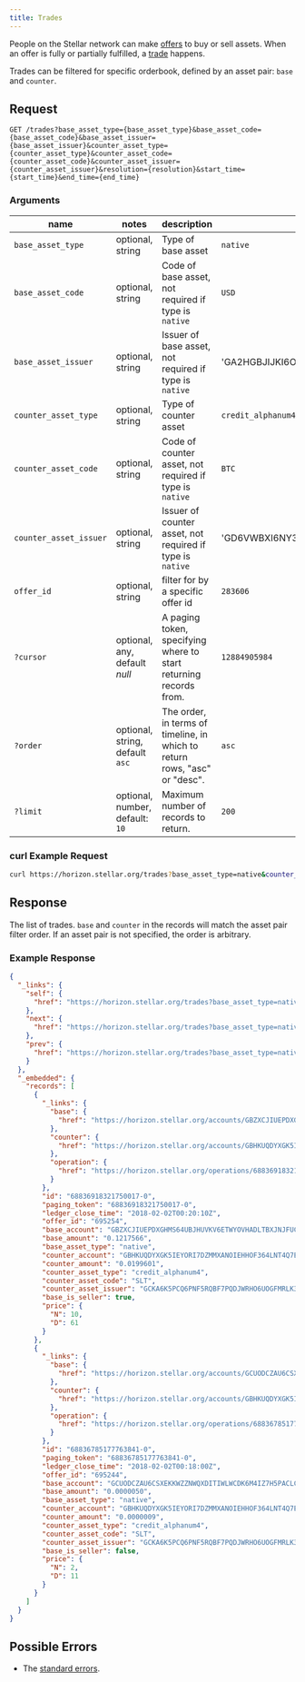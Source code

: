 ```yaml
---
title: Trades
---
```


People on the Stellar network can make [offers](../resources/offer.md) to buy or sell assets. When an offer is fully or partially fulfilled, a [trade](../resources/trade.md) happens.

Trades can be filtered for specific orderbook, defined by an asset pair: `base` and `counter`. 

## Request

```
GET /trades?base_asset_type={base_asset_type}&base_asset_code={base_asset_code}&base_asset_issuer={base_asset_issuer}&counter_asset_type={counter_asset_type}&counter_asset_code={counter_asset_code}&counter_asset_issuer={counter_asset_issuer}&resolution={resolution}&start_time={start_time}&end_time={end_time}
```

### Arguments

| name | notes | description | example |
| ---- | ----- | ----------- | ------- |
| `base_asset_type` | optional, string | Type of base asset | `native` |
| `base_asset_code` | optional, string | Code of base asset, not required if type is `native` | `USD` |
| `base_asset_issuer` | optional, string | Issuer of base asset, not required if type is `native` | 'GA2HGBJIJKI6O4XEM7CZWY5PS6GKSXL6D34ERAJYQSPYA6X6AI7HYW36' |
| `counter_asset_type` | optional, string | Type of counter asset  | `credit_alphanum4` |
| `counter_asset_code` | optional, string | Code of counter asset, not required if type is `native` | `BTC` |
| `counter_asset_issuer` | optional, string | Issuer of counter asset, not required if type is `native` | 'GD6VWBXI6NY3AOOR55RLVQ4MNIDSXE5JSAVXUTF35FRRI72LYPI3WL6Z' |
| `offer_id` | optional, string | filter for by a specific offer id | `283606` |
| `?cursor` | optional, any, default _null_ | A paging token, specifying where to start returning records from. | `12884905984` |
| `?order`  | optional, string, default `asc` | The order, in terms of timeline, in which to return rows, "asc" or "desc". | `asc` |
| `?limit`  | optional, number, default: `10` | Maximum number of records to return. | `200` |

### curl Example Request
```sh 
curl https://horizon.stellar.org/trades?base_asset_type=native&counter_asset_code=SLT&counter_asset_issuer=GCKA6K5PCQ6PNF5RQBF7PQDJWRHO6UOGFMRLK3DYHDOI244V47XKQ4GP&counter_asset_type=credit_alphanum4&limit=2&order=desc
```

## Response

The list of trades. `base` and `counter` in the records will match the asset pair filter order. If an asset pair is not specified, the order is arbitrary.

### Example Response
```json
{
  "_links": {
    "self": {
      "href": "https://horizon.stellar.org/trades?base_asset_type=native\u0026counter_asset_code=SLT\u0026counter_asset_issuer=GCKA6K5PCQ6PNF5RQBF7PQDJWRHO6UOGFMRLK3DYHDOI244V47XKQ4GP\u0026counter_asset_type=credit_alphanum4\u0026cursor=\u0026limit=2\u0026order=desc"
    },
    "next": {
      "href": "https://horizon.stellar.org/trades?base_asset_type=native\u0026counter_asset_code=SLT\u0026counter_asset_issuer=GCKA6K5PCQ6PNF5RQBF7PQDJWRHO6UOGFMRLK3DYHDOI244V47XKQ4GP\u0026counter_asset_type=credit_alphanum4\u0026cursor=68836785177763841-0\u0026limit=2\u0026order=desc"
    },
    "prev": {
      "href": "https://horizon.stellar.org/trades?base_asset_type=native\u0026counter_asset_code=SLT\u0026counter_asset_issuer=GCKA6K5PCQ6PNF5RQBF7PQDJWRHO6UOGFMRLK3DYHDOI244V47XKQ4GP\u0026counter_asset_type=credit_alphanum4\u0026cursor=68836918321750017-0\u0026limit=2\u0026order=asc"
    }
  },
  "_embedded": {
    "records": [
      {
        "_links": {
          "base": {
            "href": "https://horizon.stellar.org/accounts/GBZXCJIUEPDXGHMS64UBJHUVKV6ETWYOVHADLTBXJNJFUC7A7RU5B3GN"
          },
          "counter": {
            "href": "https://horizon.stellar.org/accounts/GBHKUQDYXGK5IEYORI7DZMMXANOIEHHOF364LNT4Q7EWPUL7FOO2SP6D"
          },
          "operation": {
            "href": "https://horizon.stellar.org/operations/68836918321750017"
          }
        },
        "id": "68836918321750017-0",
        "paging_token": "68836918321750017-0",
        "ledger_close_time": "2018-02-02T00:20:10Z",
        "offer_id": "695254",
        "base_account": "GBZXCJIUEPDXGHMS64UBJHUVKV6ETWYOVHADLTBXJNJFUC7A7RU5B3GN",
        "base_amount": "0.1217566",
        "base_asset_type": "native",
        "counter_account": "GBHKUQDYXGK5IEYORI7DZMMXANOIEHHOF364LNT4Q7EWPUL7FOO2SP6D",
        "counter_amount": "0.0199601",
        "counter_asset_type": "credit_alphanum4",
        "counter_asset_code": "SLT",
        "counter_asset_issuer": "GCKA6K5PCQ6PNF5RQBF7PQDJWRHO6UOGFMRLK3DYHDOI244V47XKQ4GP",
        "base_is_seller": true,
        "price": {
          "N": 10,
          "D": 61
        }
      },
      {
        "_links": {
          "base": {
            "href": "https://horizon.stellar.org/accounts/GCUODCZAU6CSXEKKWZZNWQXDITIWLWCDK6M4IZ7H5PACLC3QAWEJSOTR"
          },
          "counter": {
            "href": "https://horizon.stellar.org/accounts/GBHKUQDYXGK5IEYORI7DZMMXANOIEHHOF364LNT4Q7EWPUL7FOO2SP6D"
          },
          "operation": {
            "href": "https://horizon.stellar.org/operations/68836785177763841"
          }
        },
        "id": "68836785177763841-0",
        "paging_token": "68836785177763841-0",
        "ledger_close_time": "2018-02-02T00:18:00Z",
        "offer_id": "695244",
        "base_account": "GCUODCZAU6CSXEKKWZZNWQXDITIWLWCDK6M4IZ7H5PACLC3QAWEJSOTR",
        "base_amount": "0.0000050",
        "base_asset_type": "native",
        "counter_account": "GBHKUQDYXGK5IEYORI7DZMMXANOIEHHOF364LNT4Q7EWPUL7FOO2SP6D",
        "counter_amount": "0.0000009",
        "counter_asset_type": "credit_alphanum4",
        "counter_asset_code": "SLT",
        "counter_asset_issuer": "GCKA6K5PCQ6PNF5RQBF7PQDJWRHO6UOGFMRLK3DYHDOI244V47XKQ4GP",
        "base_is_seller": false,
        "price": {
          "N": 2,
          "D": 11
        }
      }
    ]
  }
}
```

## Possible Errors

- The [standard errors](../errors.md#Standard_Errors).
